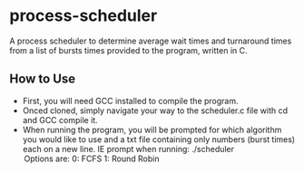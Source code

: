 # process-scheduler
A process scheduler to determine average wait times and turnaround times from a list of bursts times provided to the program, written in C.

## How to Use
- First, you will need GCC installed to compile the program.
- Onced cloned, simply navigate your way to the scheduler.c file with cd and GCC compile it.
- When running the program, you will be prompted for which algorithm you would like to use and a txt file containing only numbers (burst times) each on a new line. IE prompt when running:
./scheduler <option> <filename>
Options are:
	0: FCFS
	1: Round Robin
